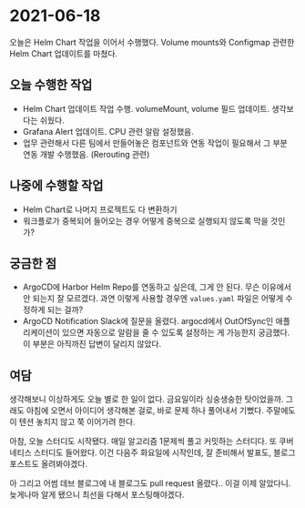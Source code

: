# 2021-06-18

오늘은 Helm Chart 작업을 이어서 수행했다. Volume mounts와 Configmap 관련한 Helm Chart 업데이트를 마쳤다.

## 오늘 수행한 작업

- Helm Chart 업데이트 작업 수행. volumeMount, volume 필드 업데이트. 생각보다는 쉬웠다.
- Grafana Alert 업데이트. CPU 관련 알람 설정했음.
- 업무 관련해서 다른 팀에서 만들어놓은 컴포넌트와 연동 작업이 필요해서 그 부분 연동 개발 수행했음.  (Rerouting 관련)

## 나중에 수행할 작업

- Helm Chart로 나머지 프로젝트도 다 변환하기
- 워크플로가 중복되어 들어오는 경우 어떻게 중복으로 실행되지 않도록 막을 것인가?

## 궁금한 점

- ArgoCD에 Harbor Helm Repo를 연동하고 싶은데, 그게 안 된다. 무슨 이유에서 안 되는지 잘 모르겠다. 과연 이렇게 사용할 경우엔 `values.yaml` 파일은 어떻게 수정하게 되는 걸까?
- ArgoCD Notification Slack에 질문을 올렸다. argocd에서 OutOfSync인 애플리케이션이 있으면 자동으로 알람을 줄 수 있도록 설정하는 게 가능한지 궁금했다. 이 부분은 아직까진 답변이 달리지 않았다.

## 여담

생각해보니 이상하게도 오늘 별로 한 일이 없다. 금요일이라 싱숭생숭한 탓이었을까. 그래도 아침에 오면서 아이디어 생각해본 걸로, 바로 문제 하나 풀어내서 기뻤다. 주말에도 이 텐션 놓치지 않고 쭉 이어가려 한다. 

아참, 오늘 스터디도 시작됐다. 매일 알고리즘 1문제씩 풀고 커밋하는 스터디다. 또 쿠버네티스 스터디도 들어왔다. 이건 다음주 화요일에 시작인데, 잘 준비해서 발표도, 블로그 포스트도 올려봐야겠다.

아 그리고 어썸 데브 블로그에 내 블로그도 pull request 올렸다.. 이걸 이제 알았다니. 늦게나마 알게 됐으니 최선을 다해서 포스팅해야겠다.